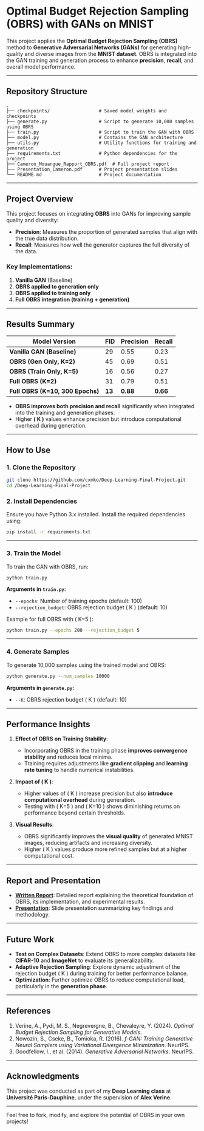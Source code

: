 # Optimal Budget Rejection Sampling (OBRS) with GANs on MNIST

This project applies the **Optimal Budget Rejection Sampling (OBRS)** method to **Generative Adversarial Networks (GANs)** for generating high-quality and diverse images from the **MNIST dataset**. OBRS is integrated into the GAN training and generation process to enhance **precision**, **recall**, and overall model performance.

---

##  Repository Structure

```
.
├── checkpoints/                  # Saved model weights and checkpoints
├── generate.py                   # Script to generate 10,000 samples using OBRS
├── train.py                      # Script to train the GAN with OBRS
├── model.py                      # Contains the GAN architecture
├── utils.py                      # Utility functions for training and generation
├── requirements.txt              # Python dependencies for the project
├── Cameron_Mouangue_Rapport_OBRS.pdf  # Full project report 
├── Presentation_Cameron.pdf      # Project presentation slides
└── README.md                     # Project documentation
```

---

##  **Project Overview**

This project focuses on integrating **OBRS** into GANs for improving sample quality and diversity:

- **Precision**: Measures the proportion of generated samples that align with the true data distribution.
- **Recall**: Measures how well the generator captures the full diversity of the data.

### Key Implementations:
1. **Vanilla GAN** (Baseline)
2. **OBRS applied to generation only** 
3. **OBRS applied to training only**
4. **Full OBRS integration (training + generation)**

---

##  **Results Summary**

| **Model Version**         | **FID** | **Precision** | **Recall** |
|---------------------------|---------|---------------|------------|
| **Vanilla GAN (Baseline)** | 29      | 0.55          | 0.23       |
| **OBRS (Gen Only, K=2)**  | 45      | 0.69          | 0.51       |
| **OBRS (Train Only, K=5)**| 16      | 0.56          | 0.27       |
| **Full OBRS (K=2)**       | 31      | 0.79          | 0.51       |
| **Full OBRS (K=10, 300 Epochs)** | **13**  | **0.88**    | **0.66**   |

- **OBRS improves both precision and recall** significantly when integrated into the training and generation phases.
- Higher **\( K \)** values enhance precision but introduce computational overhead during generation.

---

##  **How to Use**

### 1. Clone the Repository

```bash
git clone https://github.com/cxmko/Deep-Learning-Final-Project.git
cd /Deep-Learning-Final-Project
```

### 2. Install Dependencies

Ensure you have Python 3.x installed. Install the required dependencies using:

```bash
pip install -r requirements.txt
```

---

### 3. Train the Model

To train the GAN with OBRS, run:

```bash
python train.py
```

**Arguments in `train.py`:**
- `--epochs`: Number of training epochs (default: 100)
- `--rejection_budget`: OBRS rejection budget \( K \) (default: 10)


Example for full OBRS with \( K=5 \):

```bash
python train.py --epochs 200 --rejection_budget 5 
```

---

### 4. Generate Samples

To generate 10,000 samples using the trained model and OBRS:

```bash
python generate.py --num_samples 10000
```

**Arguments in `generate.py`:**
- `--K`: OBRS rejection budget \( K \) (default: 10)


---


##  **Performance Insights**

1. **Effect of OBRS on Training Stability**:
   - Incorporating OBRS in the training phase **improves convergence stability** and reduces local minima.
   - Training requires adjustments like **gradient clipping** and **learning rate tuning** to handle numerical instabilities.

2. **Impact of \( K \)**:
   - Higher values of \( K \) increase precision but also **introduce computational overhead** during generation.
   - Testing with \( K=5 \) and \( K=10 \) shows diminishing returns on performance beyond certain thresholds.

3. **Visual Results**:
   - OBRS significantly improves the **visual quality** of generated MNIST images, reducing artifacts and increasing diversity.
   - Higher \( K \) values produce more refined samples but at a higher computational cost.

---

##  **Report and Presentation**

- **[Written Report](./Cameron_Mouangue_Rapport_OBRS.pdf)**: Detailed report explaining the theoretical foundation of OBRS, its implementation, and experimental results.
- **[Presentation](./Presentation_Cameron.pdf)**: Slide presentation summarizing key findings and methodology.

---

##  **Future Work**

- **Test on Complex Datasets**: Extend OBRS to more complex datasets like **CIFAR-10** and **ImageNet** to evaluate its generalizability.
- **Adaptive Rejection Sampling**: Explore dynamic adjustment of the rejection budget \( K \) during training for better performance balance.
- **Optimization**: Further optimize OBRS to reduce computational load, particularly in the **generation phase**.

---

##  **References**

1. Verine, A., Pydi, M. S., Negrevergne, B., Chevaleyre, Y. (2024). *Optimal Budget Rejection Sampling for Generative Models*.
2. Nowozin, S., Cseke, B., Tomioka, R. (2016). *f-GAN: Training Generative Neural Samplers using Variational Divergence Minimization*. NeurIPS.
3. Goodfellow, I., et al. (2014). *Generative Adversarial Networks*. NeurIPS.

---

##  **Acknowledgments**

This project was conducted as part of my **Deep Learning class** at **Université Paris-Dauphine**, under the supervision of **Alex Verine**.

---

Feel free to fork, modify, and explore the potential of OBRS in your own projects!
